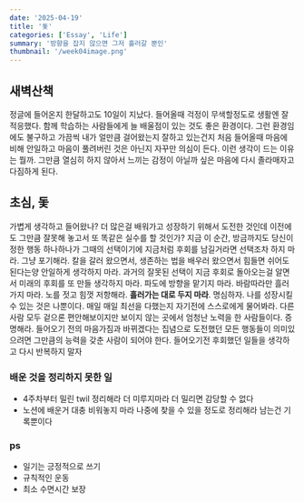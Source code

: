 ```yaml
---
date: '2025-04-19'
title: '돛'
categories: ['Essay', 'Life']
summary: '방향을 잡지 않으면 그저 흘러갈 뿐인'
thumbnail: '/week04image.png'
---
```


## **새벽산책**

정글에 들어온지 한달하고도 10일이 지났다.
들어올때 걱정이 무색할정도로 생활엔 잘 적응했다.
함께 학습하는 사람들에게 늘 배울점이 있는 것도 좋은 환경이다. 그런 환경임에도 불구하고 가끔씩 내가 얼만큼 걸어왔는지 잘하고 있는건지 처음 들어올때 마음에 비해 안일하고 마음이 풀려버린 것은 아닌지 자꾸만 의심이 든다. 이런 생각이 드는 이유는 뭘까. 그만큼 열심히 하지 않아서 느끼는 감정이 아닐까 싶은 마음에 다시 졸라매자고 다짐하게 된다.

## **초심, 돛**

가볍게 생각하고 들어왔나? 더 많은걸 배워가고 성장하기 위해서 도전한 것인데 이전에도 그만큼 잘못해 놓고서 또 똑같은 실수를 할 것인가?
지금 이 순간, 방금까지도 당신이 정한 행동 하나하나가 그때의 선택이기에 지금처럼 후회를 남길거라면 선택조차 하지 마라. 그냥 포기해라. 칼을 갈러 왔으면서, 생존하는 법을 배우러 왔으면서 힘들면 쉬어도 된다는양 안일하게 생각하지 마라. 과거의 잘못된 선택이 지금 후회로 돌아오는걸 알면서 미래의 후회를 또 만들 생각하지 마라. 파도에 방향을 맡기지 마라. 바람따라만 흘러가지 마라. 노를 젓고 힘껏 저항해라. **흘러가는 대로 두지 마라**. 명심하자. 나를 성장시킬 수 있는 것은 나뿐이다. 매일 매일 최선을 다했는지 자기전에 스스로에게 물어봐라. 다른 사람 모두 겉으론 편안해보이지만 보이지 않는 곳에서 엄청난 노력을 한 사람들이다.
증명해라. 들어오기 전의 마음가짐과 바뀌겠다는 집념으로 도전했던 모든 행동들이 의미있으려면 그만큼의 능력을 갖춘 사람이 되어야 한다.
들어오기전 후회했던 일들을 생각하고 다시 반복하지 말자

### 배운 것을 정리하지 못한 일

- 4주차부터 밀린 twil 정리해라 더 미루지마라 더 밀리면 감당할 수 없다
- 노션에 배운거 대충 비워놓지 마라 나중에 찾을 수 있을 정도로 정리해라 남는건 기록뿐이다

### ps

- 일기는 긍정적으로 쓰기
- 규칙적인 운동
- 최소 수면시간 보장
